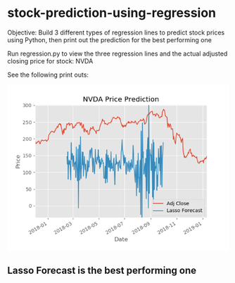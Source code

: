 # stock-prediction-using-regression

Objective: Build 3 different types of regression lines to predict stock prices using Python, then print out the prediction for the best performing one

Run regression.py to view the three regression lines and the actual adjusted closing price for stock: NVDA

See the following print outs:

<img src='https://github.com/gitadev/stock-prediction-using-regression/blob/master/nvda-forcast-lasso-best.png' />

<h2>Lasso Forecast is the best performing one</h2>

